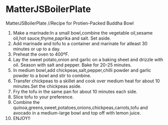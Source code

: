 # MatterJSBoilerPlate
MatterJSBoilerPlate
//Recipe for Protien-Packed Buddha Bowl

1) Make a marinade:In a small bowl,combine the vegetable oil,sesame oil,hot sauce,thyme,paprika and salt. Set aside.
2) Add marinade and tofu to a container and marinate for atleast 30 minutes or up to a day.
3) Preheat the oven to 400ºF.
4) Lay the sweet potato,onion and garlic on a baking sheet and drizzle with oil. Season with salt and pepper. Bake for 20-25 minutes.
5) In medium bowl,add chickpeas,salt,pepper,chilli powder and garlic powder to a bowl and stir to combine.
6) Transfer chickpeas to a skillet and cook over medium heat for about 10 minutes.Set the chickpeas aside.
7) Fry the tofu in the same pan for about 10 minutes each side. 
8) Slice tofu to your preference. 
9) Combine the quinoa,greens,sweet,potatoes,onions,chickpeas,carrots,tofu and avocado in a medium-large bowl and top off with lemon juice.
10) ENJOY!!